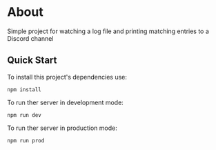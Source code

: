 # About
Simple project for watching a log file and printing matching entries to a Discord channel

## Quick Start
To install this project's dependencies use:
```
npm install
```
To run ther server in development mode:
```
npm run dev
```
To run ther server in production mode:
```
npm run prod
```